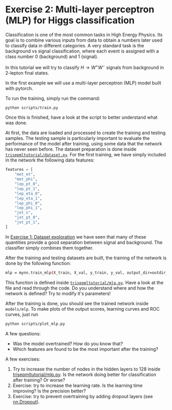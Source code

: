 
# Exercise 2: Multi-layer perceptron (MLP) for Higgs classification

Classification is one of the most common tasks in High Energy Physics. Its goal is to combine various inputs from data to obtain a numbers later used to classify data in different categories. A very standard task is the background vs signal classification, where each event is assigned with a class number 0 (background) and 1 (signal).

In this tutorial we will try to classify $H\to W^+ W^-$ signals from background in 2-lepton final states.

In the first example we will use a multi-layer perceptron (MLP) model built with pytorch.

To run the training, simply run the command:
```bash
python scripts/train.py
```

Once this is finished, have a look at the  script to better understand what was done.

At first, the data are loaded and processed to create the training and testing samples. The testing sample is particularly important to evaluate the performance of the model after training, using some data that the network has never seen before. The dataset preparation is done inside [`trisepmltutorial/dataset.py`](../trisepmltutorial/dataset.py). For the first training, we have simply included in the network the following data features:
```python
features = [
    "met_et",
    "met_phi",
    "lep_pt_0",
    "lep_pt_1",
    "lep_eta_0",
    "lep_eta_1",
    "lep_phi_0",
    "lep_phi_1",
    "jet_n",
    "jet_pt_0",
    "jet_pt_1",
]
```
In [Exercise 1: Dataset exploration](exercise1.md) we have seen that many of these quantities provide a good separation between signal and background. The classifier simply combines them together.

After the training and testing datasets are built, the training of the network is done by the following function:
```bash
mlp = mynn.train_mlp(X_train, X_val, y_train, y_val, output_dir=outdir_mlp)
```
This function is defined inside [`trisepmltutorial/mlp.py`](../trisepmltutorial/mlp.py). Have a look at the file and read through the code. Do you understand where and how the network is defined? Try to modify it's parameters!

After the training is done, you should see the trained network inside `models/mlp`. To make plots of the output scores, learning curves and ROC curves, just run
```bash
python scripts/plot_mlp.py
```

A few questions:
  - Was the model overtrained? How do you know that?
  - Which features are found to be the most important after the training?

A few exercises:
1. Try to increase the number of nodes in the hidden layers to 128 inside [trisepmltutorial/mlp.py](../trisepmltutorial/mlp.py). Is the network doing better for classification after training? Or worse?
2. Exercise: try to increase the learning rate. Is the learning time improving? Is the precision better?
3. Exercise: try to prevent overtraining by adding dropout layers (see [nn.Dropout](https://docs.pytorch.org/docs/stable/generated/torch.nn.Dropout.html)).
